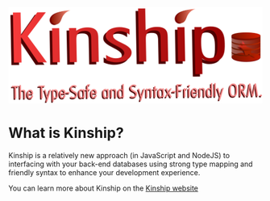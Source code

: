 ![Kinship Logo Title & Description](https://raw.githubusercontent.com/kinshipjs/branding/main/kinship-logo-with-description.png)

# What is Kinship?

Kinship is a relatively new approach (in JavaScript and NodeJS) to interfacing with your back-end databases using strong type mapping and friendly syntax to enhance your development experience.

You can learn more about Kinship on the [Kinship website](https://kinshipjs.dev/)

